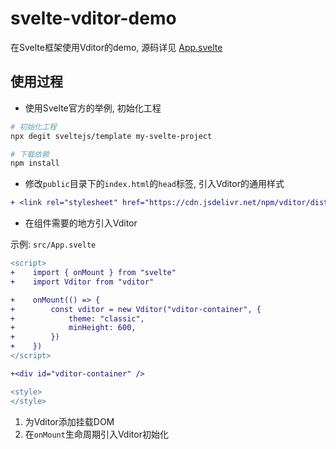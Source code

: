 # svelte-vditor-demo

在Svelte框架使用Vditor的demo, 源码详见 [App.svelte](./src/App.svelte)

## 使用过程

- 使用Svelte官方的举例, 初始化工程

```bash
# 初始化工程
npx degit sveltejs/template my-svelte-project

# 下载依赖
npm install
```

- 修改`public`目录下的`index.html`的`head`标签, 引入Vditor的通用样式

```diff
+ <link rel="stylesheet" href="https://cdn.jsdelivr.net/npm/vditor/dist/index.css"/>
```

- 在组件需要的地方引入Vditor

示例: `src/App.svelte`

```diff
<script>
+    import { onMount } from "svelte"
+    import Vditor from "vditor"

+    onMount(() => {
+        const vditor = new Vditor("vditor-container", {
+            theme: "classic",
+            minHeight: 600,
+        })
+    })
</script>

+<div id="vditor-container" />

<style>
</style>
```

1. 为Vditor添加挂载DOM
2. 在`onMount`生命周期引入Vditor初始化
